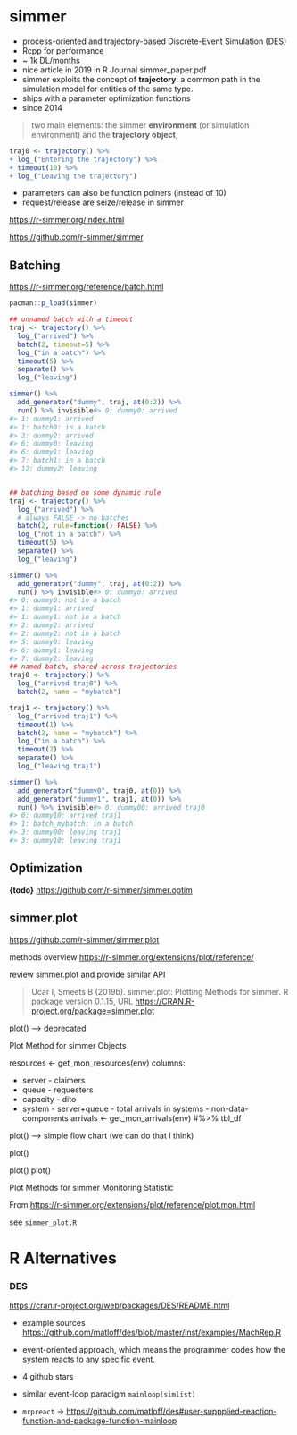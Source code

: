 # simmer

* process-oriented and trajectory-based Discrete-Event Simulation (DES)
* Rcpp for performance
* ~ 1k DL/months
* nice article in 2019 in R Journal simmer_paper.pdf
* simmer exploits the concept of **trajectory**: a common path in the simulation model for entities of the same type.
* ships with a parameter optimization functions
* since 2014

>  two main elements: the simmer **environment** (or
simulation environment) and the **trajectory object**,

```r
traj0 <- trajectory() %>%
+ log_("Entering the trajectory") %>%
+ timeout(10) %>%
+ log_("Leaving the trajectory")
```
* parameters can also be function poiners (instead of 10)
* request/release are seize/release in simmer

<https://r-simmer.org/index.html>

<https://github.com/r-simmer/simmer>

## Batching

<https://r-simmer.org/reference/batch.html>

```r
pacman::p_load(simmer)

## unnamed batch with a timeout
traj <- trajectory() %>%
  log_("arrived") %>%
  batch(2, timeout=5) %>%
  log_("in a batch") %>%
  timeout(5) %>%
  separate() %>%
  log_("leaving")

simmer() %>%
  add_generator("dummy", traj, at(0:2)) %>%
  run() %>% invisible#> 0: dummy0: arrived
#> 1: dummy1: arrived
#> 1: batch0: in a batch
#> 2: dummy2: arrived
#> 6: dummy0: leaving
#> 6: dummy1: leaving
#> 7: batch1: in a batch
#> 12: dummy2: leaving


## batching based on some dynamic rule
traj <- trajectory() %>%
  log_("arrived") %>%
  # always FALSE -> no batches
  batch(2, rule=function() FALSE) %>%
  log_("not in a batch") %>%
  timeout(5) %>%
  separate() %>%
  log_("leaving")

simmer() %>%
  add_generator("dummy", traj, at(0:2)) %>%
  run() %>% invisible#> 0: dummy0: arrived
#> 0: dummy0: not in a batch
#> 1: dummy1: arrived
#> 1: dummy1: not in a batch
#> 2: dummy2: arrived
#> 2: dummy2: not in a batch
#> 5: dummy0: leaving
#> 6: dummy1: leaving
#> 7: dummy2: leaving
## named batch, shared across trajectories
traj0 <- trajectory() %>%
  log_("arrived traj0") %>%
  batch(2, name = "mybatch")

traj1 <- trajectory() %>%
  log_("arrived traj1") %>%
  timeout(1) %>%
  batch(2, name = "mybatch") %>%
  log_("in a batch") %>%
  timeout(2) %>%
  separate() %>%
  log_("leaving traj1")

simmer() %>%
  add_generator("dummy0", traj0, at(0)) %>%
  add_generator("dummy1", traj1, at(0)) %>%
  run() %>% invisible#> 0: dummy00: arrived traj0
#> 0: dummy10: arrived traj1
#> 1: batch_mybatch: in a batch
#> 3: dummy00: leaving traj1
#> 3: dummy10: leaving traj1

```

## Optimization

**{todo}** <https://github.com/r-simmer/simmer.optim>


## simmer.plot


https://github.com/r-simmer/simmer.plot


methods overview <https://r-simmer.org/extensions/plot/reference/>

review simmer.plot and provide similar API
> Ucar I, Smeets B (2019b). simmer.plot: Plotting Methods for simmer. R package version 0.1.15, URL <https://CRAN.R-project.org/package=simmer.plot>


plot(<simmer>) --> deprecated

Plot Method for simmer Objects

resources <- get_mon_resources(env) columns:
* server - claimers
* queue - requesters
* capacity - dito
* system - server+queue - total arrivals in systems - non-data-components 
arrivals <- get_mon_arrivals(env) #%>% tbl_df


plot(<trajectory>) --> simple flow chart (we can do that I think)

plot(<arrivals>)
 
plot(<attributes>)
plot(<resources>)

Plot Methods for simmer Monitoring Statistic 

From <https://r-simmer.org/extensions/plot/reference/plot.mon.html>

see `simmer_plot.R`

# R Alternatives

### DES
<https://cran.r-project.org/web/packages/DES/README.html>
* example sources https://github.com/matloff/des/blob/master/inst/examples/MachRep.R

* event-oriented approach, which means the programmer codes how the system reacts to any specific event.
* 4 github stars
* similar event-loop paradigm `mainloop(simlist)`
* `mrpreact` -> <https://github.com/matloff/des#user-suppplied-reaction-function-and-package-function-mainloop>





